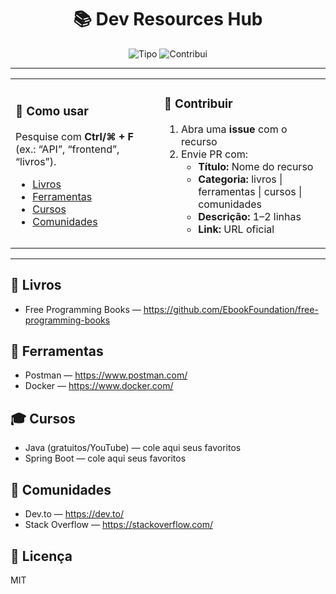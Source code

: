 <h1 align="center">📚 Dev Resources Hub</h1>

<p align="center">
  <img alt="Tipo" src="https://img.shields.io/badge/cole%C3%A7%C3%A3o-Links%20%C3%BAteis-8b5cf6?style=flat-square" />
  <img alt="Contribui" src="https://img.shields.io/badge/PRs-Bem--vindos-22c55e?style=flat-square" />
</p>

---

<table>
  <tr>
    <td>
      <h3>🔎 Como usar</h3>
      <p>Pesquise com <b>Ctrl/⌘ + F</b> (ex.: “API”, “frontend”, “livros”).</p>
      <ul>
        <li><a href="#-livros">Livros</a></li>
        <li><a href="#-ferramentas">Ferramentas</a></li>
        <li><a href="#-cursos">Cursos</a></li>
        <li><a href="#-comunidades">Comunidades</a></li>
      </ul>
    </td>
    <td>
      <h3>🤝 Contribuir</h3>
      <ol>
        <li>Abra uma <b>issue</b> com o recurso</li>
        <li>Envie PR com:
          <ul>
            <li><b>Título:</b> Nome do recurso</li>
            <li><b>Categoria:</b> livros | ferramentas | cursos | comunidades</li>
            <li><b>Descrição:</b> 1–2 linhas</li>
            <li><b>Link:</b> URL oficial</li>
          </ul>
        </li>
      </ol>
    </td>
  </tr>
</table>

---

## 📘 Livros
- Free Programming Books — <https://github.com/EbookFoundation/free-programming-books>

## 🧰 Ferramentas
- Postman — <https://www.postman.com/>  
- Docker — <https://www.docker.com/>

## 🎓 Cursos
- Java (gratuitos/YouTube) — cole aqui seus favoritos
- Spring Boot — cole aqui seus favoritos

## 👥 Comunidades
- Dev.to — <https://dev.to/>  
- Stack Overflow — <https://stackoverflow.com/>

## 📜 Licença
MIT
